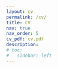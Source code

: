 ```yaml
---
layout: cv
permalink: /cv/
title: CV
nav: true
nav_order: 5
cv_pdf: cv.pdf
description:
# toc:
#   sidebar: left
---
```

